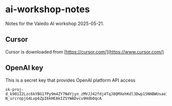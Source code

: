 ai-workshop-notes
=================

Notes for the Valedo AI workshop 2025-05-21.

Cursor
------

Cursor is downloaded from [https://cursor.com/](https://www.cursor.com/)


OpenAI key
----------

This is a secret key that provides OpenAI platform API access

```
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
```
